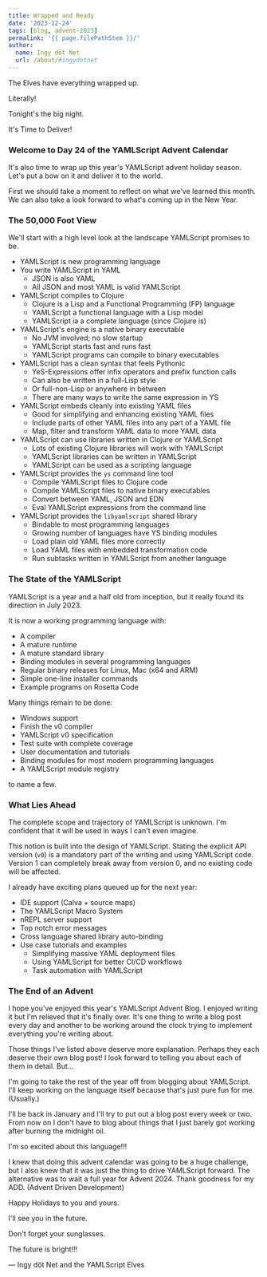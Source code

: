 ```yaml
---
title: Wrapped and Ready
date: '2023-12-24'
tags: [blog, advent-2023]
permalink: '{{ page.filePathStem }}/'
author:
  name: Ingy döt Net
  url: /about/#ingydotnet
---
```


The Elves have everything wrapped up.

Literally!

Tonight's the big night.

It's Time to Deliver!


### Welcome to Day 24 of the YAMLScript Advent Calendar

It's also time to wrap up this year's YAMLScript advent holiday season.
Let's put a bow on it and deliver it to the world.

First we should take a moment to reflect on what we've learned this month.
We can also take a look forward to what's coming up in the New Year.


### The 50,000 Foot View

We'll start with a high level look at the landscape YAMLScript promises to be.

* YAMLScript is new programming language
* You write YAMLScript in YAML
  * JSON is also YAML
  * All JSON and most YAML is valid YAMLScript
* YAMLScript compiles to Clojure
  * Clojure is a Lisp and a Functional Programming (FP) language
  * YAMLScript a functional language with a Lisp model
  * YAMLScript ia a complete language (since Clojure is)
* YAMLScript's engine is a native binary executable
  * No JVM involved; no slow startup
  * YAMLScript starts fast and runs fast
  * YAMLScript programs can compile to binary executables
* YAMLScript has a clean syntax that feels Pythonic
  * YeS-Expressions offer infix operators and prefix function calls
  * Can also be written in a full-Lisp style
  * Or full-non-Lisp or anywhere in between
  * There are many ways to write the same expression in YS
* YAMLScript embeds cleanly into existing YAML files
  * Good for simplifying and enhancing existing YAML files
  * Include parts of other YAML files into any part of a YAML file
  * Map, filter and transform YAML data to more YAML data
* YAMLScript can use libraries written in Clojure or YAMLScript
  * Lots of existing Clojure libraries will work with YAMLScript
  * YAMLScript libraries can be written in YAMLScript
  * YAMLScript can be used as a scripting language
* YAMLScript provides the `ys` command line tool
  * Compile YAMLScript files to Clojure code
  * Compile YAMLScript files to native binary executables
  * Convert between YAML, JSON and EDN
  * Eval YAMLScript expressions from the command line
* YAMLScript provides the `libyamlscript` shared library
  * Bindable to most programming languages
  * Growing number of languages have YS binding modules
  * Load plain old YAML files more correctly
  * Load YAML files with embedded transformation code
  * Run subtasks written in YAMLScript from another language


### The State of the YAMLScript

YAMLScript is a year and a half old from inception, but it really found its
direction in July 2023.

It is now a working programming language with:

* A compiler
* A mature runtime
* A mature standard library
* Binding modules in several programming languages
* Regular binary releases for Linux, Mac (x64 and ARM)
* Simple one-line installer commands
* Example programs on Rosetta Code

Many things remain to be done:

* Windows support
* Finish the v0 compiler
* YAMLScript v0 specification
* Test suite with complete coverage
* User documentation and tutorials
* Binding modules for most modern programming languages
* A YAMLScript module registry

to name a few.


### What Lies Ahead

The complete scope and trajectory of YAMLScript is unknown.
I'm confident that it will be used in ways I can't even imagine.

This notion is built into the design of YAMLScript.
Stating the explicit API version (`v0`) is a mandatory part of the writing and
using YAMLScript code.
Version 1 can completely break away from version 0, and no existing code will
be affected.

I already have exciting plans queued up for the next year:

* IDE support (Calva + source maps)
* The YAMLScript Macro System
* nREPL server support
* Top notch error messages
* Cross language shared library auto-binding
* Use case tutorials and examples
  * Simplifying massive YAML deployment files
  * Using YAMLScript for better CI/CD workflows
  * Task automation with YAMLScript


### The End of an Advent

I hope you've enjoyed this year's YAMLScript Advent Blog.
I enjoyed writing it but I'm relieved that it's finally over.
It's one thing to write a blog post every day and another to be working around
the clock trying to implement everything you're writing about.

Those things I've listed above deserve more explanation.
Perhaps they each deserve their own blog post!
I look forward to telling you about each of them in detail.
But...

I'm going to take the rest of the year off from blogging about YAMLScript.
I'll keep working on the language itself because that's just pure fun for me.
(Usually.)

I'll be back in January and I'll try to put out a blog post every week or two.
From now on I don't have to blog about things that I just barely got working
after burning the midnight oil.

I'm so excited about this language!!!

I knew that doing this advent calendar was going to be a huge challenge, but I
also knew that it was just the thing to drive YAMLScript forward.
The alternative was to wait a full year for Advent 2024.
Thank goodness for my ADD. (Advent Driven Development)

Happy Holidays to you and yours.

I'll see you in the future.

Don't forget your sunglasses.

The future is bright!!!

— Ingy döt Net and the YAMLScript Elves
